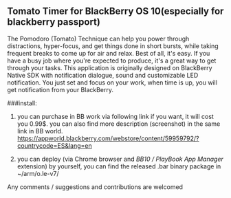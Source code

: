 ## Tomato Timer for BlackBerry OS 10(especially for blackberry passport)
The Pomodoro (Tomato) Technique can help you power through distractions, hyper-focus, and get things done in short bursts, while taking frequent breaks to come up for air and relax. Best of all, it's easy. If you have a busy job where you're expected to produce, it's a great way to get through your tasks. This application is originally designed on BlackBerry Native SDK with notification dialogue, sound and customizable LED notification. You just set and focus on your work, when time is up, you will get notification from your BlackBerry.

###install:

1. you can purchase in BB work via following link if you want, it will cost you 0.99$. you can also find more description (screenshot) in the same link in BB world.
https://appworld.blackberry.com/webstore/content/59959792/?countrycode=ES&lang=en

2. you can deploy (via Chrome browser and *BB10 / PlayBook App Manager* extension) by yourself, you can find the released .bar binary package in ~/arm/o.le-v7/

Any comments / suggestions and contributions are welcomed
